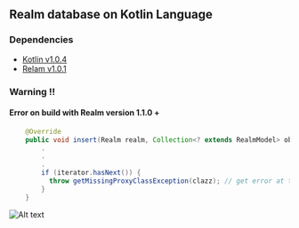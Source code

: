 ## Realm database on Kotlin Language
### Dependencies
- [Kotlin v1.0.4](https://kotlinlang.org/docs/reference/using-gradle.html)
- [Relam v1.0.1](https://realm.io/docs/java/1.0.1/)

### Warning !!
#### Error on build with Realm version 1.1.0 +
```Java
    @Override
    public void insert(Realm realm, Collection<? extends RealmModel> objects) {
        .
        .
        .
        if (iterator.hasNext()) {
          throw getMissingProxyClassException(clazz); // get error at this line.
        }
    }
```

![Alt text](https://raw.githubusercontent.com/minibugdev/kotlin-relam/master/ss/error.png "Error")
